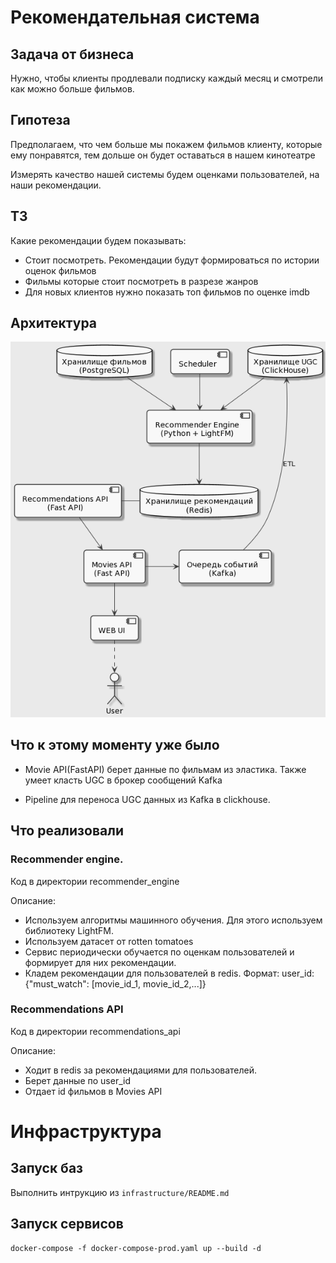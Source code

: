 # Рекомендательная система

## Задача от бизнеса
Нужно, чтобы клиенты продлевали подписку каждый месяц и смотрели как можно больше фильмов.

## Гипотеза
Предполагаем, что чем больше мы покажем фильмов клиенту, которые ему понравятся, тем дольше он будет оставаться в нашем кинотеатре

Измерять качество нашей системы будем оценками пользователей, на наши рекомендации.

## ТЗ

Какие рекомендации будем показывать:

- Стоит посмотреть.
  Рекомендации будут формироваться по истории оценок фильмов
- Фильмы которые стоит посмотреть в разрезе жанров
- Для новых клиентов нужно показать топ фильмов по оценке imdb

## Архитектура
![A test image](./architectures/architecture.png)


## Что к этому моменту уже было
- Movie API(FastAPI) берет данные по фильмам из эластика.
Также умеет класть UGC в брокер сообщений Kafka

- Pipeline для переноса UGC данных из Kafka в clickhouse.

## Что реализовали

### Recommender engine.
Код в директории recommender_engine

Описание:
- Используем алгоритмы машинного обучения.
Для этого используем библиотеку LightFM.
- Иcпользуем датасет от rotten tomatoes
- Сервис периодически обучается по оценкам пользователей и формирует для них рекомендации.
- Кладем рекомендации для пользователей в redis.
Формат: user_id: {"must_watch": [movie_id_1, movie_id_2,...]}

### Recommendations API
Код в директории recommendations_api

Описание:
- Ходит в redis за рекомендациями для пользователей.
- Берет данные по user_id
- Отдает id фильмов в Movies API



# Инфраструктура

## Запуск баз
Выполнить интрукцию из ```infrastructure/README.md```

## Запуск сервисов
```
docker-compose -f docker-compose-prod.yaml up --build -d
```
